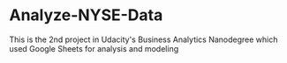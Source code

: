# Analyze-NYSE-Data
 This is the 2nd project in Udacity's Business Analytics Nanodegree which used Google Sheets for analysis and modeling
